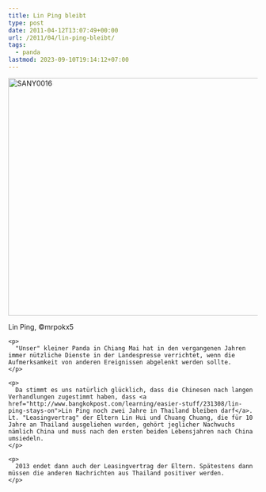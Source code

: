 ```yaml
---
title: Lin Ping bleibt
type: post
date: 2011-04-12T13:07:49+00:00
url: /2011/04/lin-ping-bleibt/
tags:
  - panda
lastmod: 2023-09-10T19:14:12+07:00
---
```

<div class="media image">
  <a href="http://www.flickr.com/photos/mrpokx5/3948848287/" title="SANY0016 by mrpokx5, on Flickr"><img src="//farm3.static.flickr.com/2511/3948848287_f50d8b82db_z.jpg" width="640" height="480" alt="SANY0016" /></a></p>

  <p>
    Lin Ping, &copy;mrpokx5
  </p>

  <p>
    </a></div>

    <p>
      "Unser" kleiner Panda in Chiang Mai hat in den vergangenen Jahren immer nützliche Dienste in der Landespresse verrichtet, wenn die Aufmerksamkeit von anderen Ereignissen abgelenkt werden sollte.
    </p>

    <p>
      Da stimmt es uns natürlich glücklich, dass die Chinesen nach langen Verhandlungen zugestimmt haben, dass <a href="http://www.bangkokpost.com/learning/easier-stuff/231308/lin-ping-stays-on">Lin Ping noch zwei Jahre in Thailand bleiben darf</a>. Lt. "Leasingvertrag" der Eltern Lin Hui und Chuang Chuang, die für 10 Jahre an Thailand ausgeliehen wurden, gehört jeglicher Nachwuchs nämlich China und muss nach den ersten beiden Lebensjahren nach China umsiedeln.
    </p>

    <p>
      2013 endet dann auch der Leasingvertrag der Eltern. Spätestens dann müssen die anderen Nachrichten aus Thailand positiver werden.
    </p>

